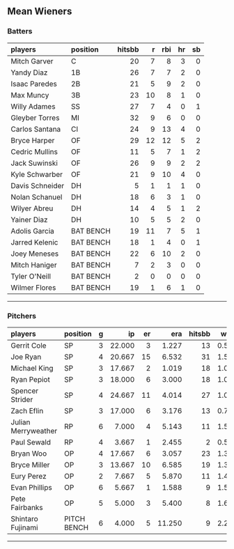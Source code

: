 ## Mean Wieners

### Batters

 
|players         |position  | hitsbb|  r| rbi| hr| sb| 
|:---------------|:---------|------:|--:|---:|--:|--:| 
|Mitch Garver    |C         |     20|  7|   8|  3|  0| 
|Yandy Diaz      |1B        |     26|  7|   7|  2|  0| 
|Isaac Paredes   |2B        |     21|  5|   9|  2|  0| 
|Max Muncy       |3B        |     23| 10|   8|  1|  0| 
|Willy Adames    |SS        |     27|  7|   4|  0|  1| 
|Gleyber Torres  |MI        |     32|  9|   6|  0|  0| 
|Carlos Santana  |CI        |     24|  9|  13|  4|  0| 
|Bryce Harper    |OF        |     29| 12|  12|  5|  2| 
|Cedric Mullins  |OF        |     11|  5|   7|  1|  2| 
|Jack Suwinski   |OF        |     26|  9|   9|  2|  2| 
|Kyle Schwarber  |OF        |     21|  9|  10|  4|  0| 
|Davis Schneider |DH        |      5|  1|   1|  1|  0| 
|Nolan Schanuel  |DH        |     18|  6|   3|  1|  0| 
|Wilyer Abreu    |DH        |     14|  4|   5|  1|  2| 
|Yainer Diaz     |DH        |     10|  5|   5|  2|  0| 
|Adolis Garcia   |BAT BENCH |     19| 11|   7|  5|  1| 
|Jarred Kelenic  |BAT BENCH |     18|  1|   4|  0|  1| 
|Joey Meneses    |BAT BENCH |     22|  6|  10|  2|  0| 
|Mitch Haniger   |BAT BENCH |      7|  2|   3|  0|  0| 
|Tyler O'Neill   |BAT BENCH |      2|  0|   0|  0|  0| 
|Wilmer Flores   |BAT BENCH |     19|  1|   6|  1|  0| 

* * *

### Pitchers

 
|players             |position    |  g|     ip| er|    era| hitsbb|  whip| so|  w| sv| 
|:-------------------|:-----------|--:|------:|--:|------:|------:|-----:|--:|--:|--:| 
|Gerrit Cole         |SP          |  3| 22.000|  3|  1.227|     13| 0.591| 18|  2|  0| 
|Joe Ryan            |SP          |  4| 20.667| 15|  6.532|     31| 1.500| 28|  1|  0| 
|Michael King        |SP          |  3| 17.667|  2|  1.019|     18| 1.019| 26|  0|  0| 
|Ryan Pepiot         |SP          |  3| 18.000|  6|  3.000|     18| 1.000| 18|  0|  0| 
|Spencer Strider     |SP          |  4| 24.667| 11|  4.014|     27| 1.095| 31|  4|  0| 
|Zach Eflin          |SP          |  3| 17.000|  6|  3.176|     13| 0.765| 22|  2|  0| 
|Julian Merryweather |RP          |  6|  7.000|  4|  5.143|     11| 1.571|  8|  0|  1| 
|Paul Sewald         |RP          |  4|  3.667|  1|  2.455|      2| 0.545|  5|  0|  1| 
|Bryan Woo           |OP          |  4| 17.667|  6|  3.057|     23| 1.302| 25|  2|  0| 
|Bryce Miller        |OP          |  3| 13.667| 10|  6.585|     19| 1.390| 10|  0|  0| 
|Eury Perez          |OP          |  2|  7.667|  5|  5.870|     11| 1.435|  9|  0|  0| 
|Evan Phillips       |OP          |  6|  5.667|  1|  1.588|      9| 1.588|  5|  1|  1| 
|Pete Fairbanks      |OP          |  5|  5.000|  3|  5.400|      8| 1.600| 10|  0|  2| 
|Shintaro Fujinami   |PITCH BENCH |  6|  4.000|  5| 11.250|      9| 2.250|  3|  0|  0| 


* * *


